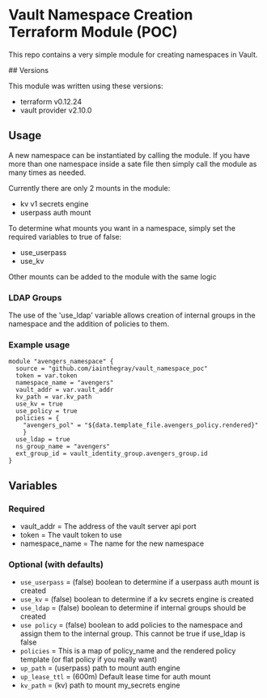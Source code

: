 # Vault Namespace Creation Terraform Module (POC)

This repo contains a very simple module for creating namespaces in Vault.

## Versions

This module was written using these versions:

- terraform v0.12.24
- vault provider v2.10.0

## Usage

A new namespace can be instantiated by calling the module. If you have more than one namespace inside a sate  file then simply call the module as many times as needed.

Currently there are only 2 mounts in the module:

- kv v1 secrets engine
- userpass auth mount

To determine what mounts you want in a namespace, simply set the required variables to true of false:

- use_userpass
- use_kv

Other mounts can be added to the module with the same logic

### LDAP Groups

The use of the 'use_ldap' variable allows creation of internal groups in the namespace and the addition of policies to them.

### Example usage

```hcl
module "avengers_namespace" {
  source = "github.com/iainthegray/vault_namespace_poc"
  token = var.token
  namespace_name = "avengers"
  vault_addr = var.vault_addr
  kv_path = var.kv_path
  use_kv = true
  use_policy = true
  policies = {
    "avengers_pol" = "${data.template_file.avengers_policy.rendered}"
    }
  use_ldap = true
  ns_group_name = "avengers"
  ext_group_id = vault_identity_group.avengers_group.id
}
```

## Variables

### Required

- vault_addr      = The address of the vault server api port
- token           = The vault token to use
- namespace_name  = The name for the new namespace

### Optional (with defaults)

- `use_userpass`    = (false) boolean to determine if a userpass auth mount is created
- `use_kv`          = (false) boolean to determine if a kv secrets engine is created
- `use_ldap`        = (false) boolean to determine if internal groups should be created
- `use policy`      = (false) boolean to add policies to the namespace and assign them to the internal group. This cannot be true if use_ldap is false
- `policies`        = This is a map of policy_name and the rendered policy template (or flat policy if you really want)
- `up_path`         = (userpass) path to mount auth engine
- `up_lease_ttl`    = (600m) Default lease time for auth mount
- `kv_path`         = (kv) path to mount my_secrets engine
